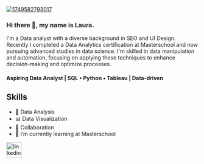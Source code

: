 [![1749582793017](https://github.com/user-attachments/assets/e4f1db45-6eda-43f0-b371-bf93684859c3)
](https://media.licdn.com/dms/image/v2/D5616AQEONhlSL_IZfQ/profile-displaybackgroundimage-shrink_350_1400/B56ZdbQr6CGQAc-/0/1749582793017?e=1759363200&v=beta&t=ns-uCu5e-sxdllI0myPVlR-rq_p7bu7QoEGNy1B9LDU)

### Hi there 👋, my name is Laura.
I'm a Data analyst with a diverse background in SEO and UI Design. Recently I completed a Data Analytics certification at Masterschool and now pursuing advanced studies in data science. I'm skilled in data manipulation and automation, focusing on applying these techniques to enhance decision-making and optimize processes.

#### Aspiring Data Analyst | SQL • Python • Tableau | Data-driven

## Skills 
* 🧠 Data Analysis
* 📊 Data Visualization
* 👯 Collaboration 
* 🌱 I’m currently learning at Masterschool 


[<img src='https://cdn.jsdelivr.net/npm/simple-icons@3.0.1/icons/linkedin.svg' alt='linkedin' height='40'>](https://www.linkedin.com/in/1993-peters-laura/)  

